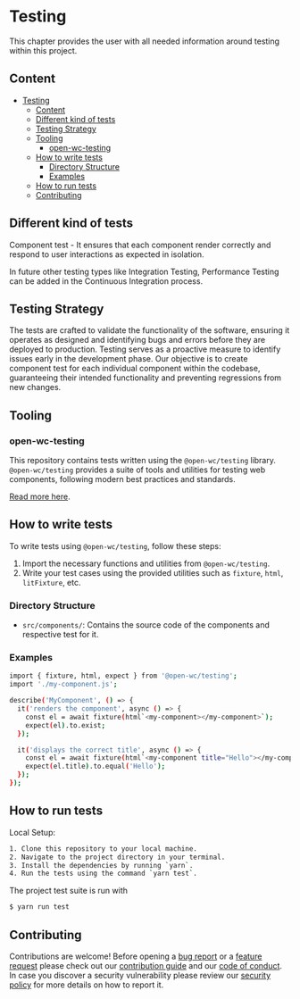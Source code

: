 # Testing
This chapter provides the user with all needed information around testing within this project.

## Content
- [Testing](#testing)
  - [Content](#content)
  - [Different kind of tests](#different-kind-of-tests)
  - [Testing Strategy](#testing-strategy)
  - [Tooling](#tooling)
     - [open-wc-testing](#open-wc-testing)
  - [How to write tests](#how-to-write-tests)
     - [Directory Structure](#directory-structure)
     - [Examples](#examples)
  - [How to run tests](#how-to-run-tests)
  - [Contributing](#contributing)

## Different kind of tests
Component test - It ensures that each component render correctly and respond to user interactions as expected in isolation.

In future other testing types like Integration Testing, Performance Testing can be added in the Continuous Integration process.

## Testing Strategy
The tests are crafted to validate the functionality of the software, ensuring it operates as designed and identifying bugs and errors before they are deployed to production. Testing serves as a proactive measure to identify issues early in the development phase. Our objective is to create component test for each individual component within the codebase, guaranteeing their intended functionality and preventing regressions from new changes.

## Tooling
### open-wc-testing
This repository contains tests written using the `@open-wc/testing` library. `@open-wc/testing` provides a suite of
tools and utilities for testing web components, following modern best practices and standards.

[Read more here](https://open-wc.org/docs/testing/testing-package/).

## How to write tests
To write tests using `@open-wc/testing`, follow these steps:

1. Import the necessary functions and utilities from `@open-wc/testing`.
2. Write your test cases using the provided utilities such as `fixture`, `html`, `litFixture`, etc.

### Directory Structure
- `src/components/`: Contains the source code of the components and respective test for it.

### Examples
```sh
import { fixture, html, expect } from '@open-wc/testing';
import './my-component.js';

describe('MyComponent', () => {
  it('renders the component', async () => {
    const el = await fixture(html`<my-component></my-component>`);
    expect(el).to.exist;
  });

  it('displays the correct title', async () => {
    const el = await fixture(html`<my-component title="Hello"></my-component>`);
    expect(el.title).to.equal('Hello');
  });
});
```

## How to run tests
Local Setup:
```sh
1. Clone this repository to your local machine.
2. Navigate to the project directory in your terminal.
3. Install the dependencies by running `yarn`.
4. Run the tests using the command `yarn test`.
```

The project test suite is run with
```sh
$ yarn run test
```

## Contributing
Contributions are welcome! Before opening a [bug report](https://github.com/deven-org/B01LER-Kitchen/issues/new?assignees=&labels=%F0%9F%9A%A8+new%3A%3Abug&projects=deven-org%2F3&template=1_bug_report.yaml&title=%5BBug%5D%3A+) or a [feature request](https://github.com/deven-org/B01LER-Kitchen/issues/new?assignees=&labels=%F0%9F%9A%A8+new%3A%3Aenhancement&projects=deven-org%2F3&template=2_feature_request.yaml&title=%5BFeature+Request%5D%3A+) please check out our [contribution guide](CONTRIBUTING.md) and our [code of conduct](CODE_OF_CONDUCT.md). In case you discover a security vulnerability please review our [security policy](SECURITY.md) for more details on how to report it.
